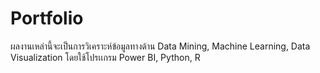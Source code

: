# Portfolio
  ผลงานเหล่านี้จะเป็นการวิเคราะห์ข้อมูลทางด้าน Data Mining, Machine Learning, Data Visualization โดยใช้โปรเเกรม Power BI, Python, R
